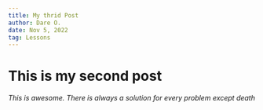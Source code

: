 ```yaml
---
title: My thrid Post
author: Dare O.
date: Nov 5, 2022
tag: Lessons
---
```


# This is my second post

*This is awesome. There is always a solution for every problem except death*